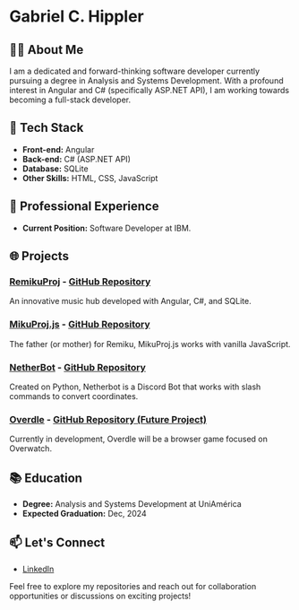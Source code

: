 # Gabriel C. Hippler

## 👨‍💻 About Me

I am a dedicated and forward-thinking software developer currently pursuing a degree in Analysis and Systems Development. With a profound interest in Angular and C# (specifically ASP.NET API), I am working towards becoming a full-stack developer.

## 🚀 Tech Stack

- **Front-end:** Angular
- **Back-end:** C# (ASP.NET API)
- **Database:** SQLite
- **Other Skills:** HTML, CSS, JavaScript

## 💼 Professional Experience

- **Current Position:** Software Developer at IBM.

## 🌐 Projects

### [RemikuProj](#) - [GitHub Repository](https://github.com/grabel7/ReMikuProj)

An innovative music hub developed with Angular, C#, and SQLite.

### [MikuProj.js](#) - [GitHub Repository](https://github.com/grabel7/MikuProj)

The father (or mother) for Remiku, MikuProj.js works with vanilla JavaScript.

### [NetherBot](#) - [GitHub Repository](#)

Created on Python, Netherbot is a Discord Bot that works with slash commands to convert coordinates.

### [Overdle](#) - [GitHub Repository (Future Project)](#)

Currently in development, Overdle will be a browser game focused on Overwatch.

## 📚 Education

- **Degree:** Analysis and Systems Development at UniAmérica
- **Expected Graduation:** Dec, 2024

## 📫 Let's Connect

- [LinkedIn](https://www.linkedin.com/in/grabel7/)

Feel free to explore my repositories and reach out for collaboration opportunities or discussions on exciting projects!

